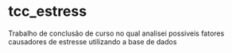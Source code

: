 # tcc_estress
Trabalho de conclusão de curso no qual analisei possiveis fatores causadores de estresse utilizando a base de dados
